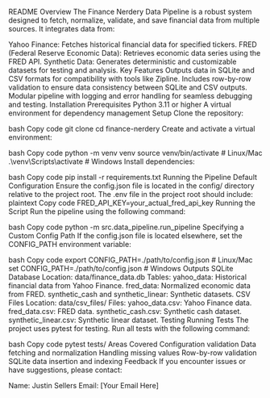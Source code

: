 README
Overview
The Finance Nerdery Data Pipeline is a robust system designed to fetch, normalize, validate, and save financial data from multiple sources. It integrates data from:

Yahoo Finance: Fetches historical financial data for specified tickers.
FRED (Federal Reserve Economic Data): Retrieves economic data series using the FRED API.
Synthetic Data: Generates deterministic and customizable datasets for testing and analysis.
Key Features
Outputs data in SQLite and CSV formats for compatibility with tools like Zipline.
Includes row-by-row validation to ensure data consistency between SQLite and CSV outputs.
Modular pipeline with logging and error handling for seamless debugging and testing.
Installation
Prerequisites
Python 3.11 or higher
A virtual environment for dependency management
Setup
Clone the repository:

bash
Copy code
git clone <repository-url>
cd finance-nerdery
Create and activate a virtual environment:

bash
Copy code
python -m venv venv
source venv/bin/activate  # Linux/Mac
.\venv\Scripts\activate   # Windows
Install dependencies:

bash
Copy code
pip install -r requirements.txt
Running the Pipeline
Default Configuration
Ensure the config.json file is located in the config/ directory relative to the project root.
The .env file in the project root should include:
plaintext
Copy code
FRED_API_KEY=your_actual_fred_api_key
Running the Script
Run the pipeline using the following command:

bash
Copy code
python -m src.data_pipeline.run_pipeline
Specifying a Custom Config Path
If the config.json file is located elsewhere, set the CONFIG_PATH environment variable:

bash
Copy code
export CONFIG_PATH=./path/to/config.json  # Linux/Mac
set CONFIG_PATH=./path/to/config.json     # Windows
Outputs
SQLite Database
Location: data/finance_data.db
Tables:
yahoo_data: Historical financial data from Yahoo Finance.
fred_data: Normalized economic data from FRED.
synthetic_cash and synthetic_linear: Synthetic datasets.
CSV Files
Location: data/csv_files/
Files:
yahoo_data.csv: Yahoo Finance data.
fred_data.csv: FRED data.
synthetic_cash.csv: Synthetic cash dataset.
synthetic_linear.csv: Synthetic linear dataset.
Testing
Running Tests
The project uses pytest for testing. Run all tests with the following command:

bash
Copy code
pytest tests/
Areas Covered
Configuration validation
Data fetching and normalization
Handling missing values
Row-by-row validation
SQLite data insertion and indexing
Feedback
If you encounter issues or have suggestions, please contact:

Name: Justin Sellers
Email: [Your Email Here]

